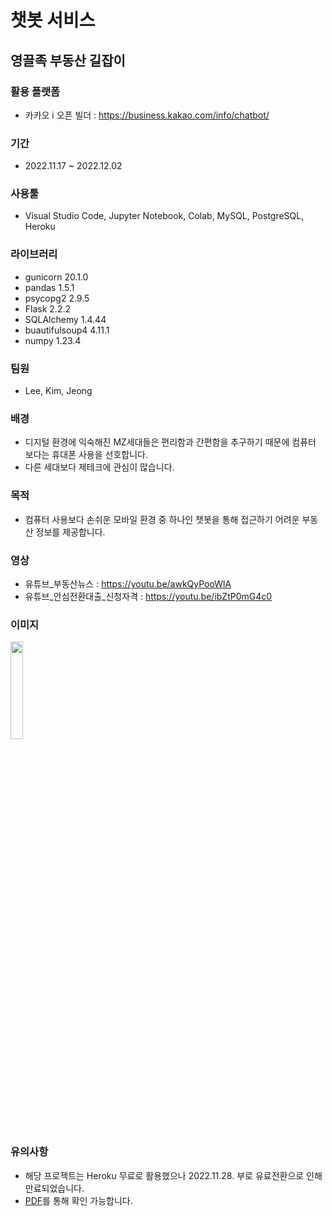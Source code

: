 # 챗봇 서비스
## 영끌족 부동산 길잡이

### 활용 플랫폼
- 카카오 i 오픈 빌더 : <https://business.kakao.com/info/chatbot/>
### 기간
- 2022.11.17 ~ 2022.12.02
### 사용툴
- Visual Studio Code, Jupyter Notebook, Colab, MySQL, PostgreSQL, Heroku
### 라이브러리
- gunicorn          20.1.0
- pandas            1.5.1
- psycopg2          2.9.5
- Flask             2.2.2
- SQLAlchemy        1.4.44
- buautifulsoup4    4.11.1
- numpy             1.23.4
### 팀원
- Lee, Kim, Jeong
### 배경
- 디지털 환경에 익숙해진 MZ세대들은 편리함과 간편함을 추구하기 때문에 컴퓨터 보다는 휴대폰 사용을 선호합니다.
- 다른 세대보다 제테크에 관심이 많습니다.
### 목적
- 컴퓨터 사용보다 손쉬운 모바일 환경 중 하나인 챗봇을 통해 접근하기 어려운 부동산 정보를 제공합니다.
### 영상
- 유튜브_부동산뉴스 : <https://youtu.be/awkQyPooWlA>
- 유튜브_안심전환대출_신청자격 : <https://youtu.be/ibZtP0mG4c0>
### 이미지
<img width="20%" src="https://user-images.githubusercontent.com/115764982/203671955-c52d0ddf-0b76-4b31-b0b6-16fea71ff084.png">

### 유의사항
- 해당 프로젝트는 Heroku 무료로 활용했으나 2022.11.28. 부로 유료전환으로 인해 만료되었습니다.
- [PDF](/real_estate_chatbot/notice/heroku%20%EB%A7%8C%EB%A3%8C.pdf)를 통해 확인 가능합니다.